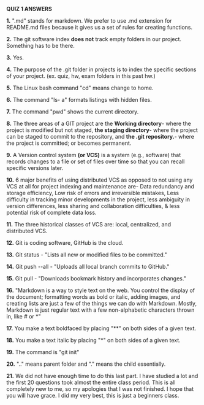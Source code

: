 **QUIZ 1 ANSWERS**

**1.** ".md" stands for markdown. We prefer to use .md extension for README.md files because it gives us a set of rules for creating functions.  

**2.**  The git software index **does not** track empty folders in our project. Something has to be there.  

**3.**  Yes. 

**4.**  The purpose of the .git folder in projects is to index the specific sections of your project. (ex. quiz, hw, exam folders in this past hw.)  

**5.**  The Linux bash command "cd" means change to home.  

**6.**  The command "ls- a" formats listings with hidden files.  

**7.**  The command "pwd" shows the current directory.  

**8.**  The three areas of a GIT project are the **Working directory**- where the project is modified but not staged, **the staging directory**- where the project can be staged to commit to the repository, and **the .git repository.**- where the project is committed; or becomes permanent.  

**9.** A Version control system **(or VCS)** is a system (e.g., software) that records changes to a file or set of files over time so that you can recall specific versions later.  

**10.** 6 major benefits of using distributed VCS as opposed to not using any VCS at all for project indexing and maintenance are- Data redundancy and storage efficiency, Low risk of errors and irreversible mistakes, Less difficulty in tracking minor developments in the project, less ambiguity in version differences, less sharing and collaboration difficulties, & less potential risk of complete data loss. 

**11.** The three historical classes of VCS are: local, centralized, and distributed VCS. 

**12.** Git is coding software, GitHub is the cloud. 

**13.** Git status - "Lists all new or modified files to be committed." 

**14.** Git push --all - "Uploads all local branch commits to GitHub." 

**15.** Git pull - "Downloads bookmark history and incorporates changes." 

**16.** "Markdown is a way to style text on the web. You control the display of the document; formatting words as
bold or italic, adding images, and creating lists are just a few of the things we can do with Markdown. Mostly,
Markdown is just regular text with a few non-alphabetic characters thrown in, like # or *"

**17.** You make a text boldfaced by placing "**" on both sides of a given text. 

**18.** You make a text italic by placing "*" on both sides of a given text. 

**19.** The command is "git init"

**20.** ".." means parent folder and "." means the child essentially. 

**21.** We did not have enough time to do this last part. I have studied a lot and the first 20 questions took almost the entire class period. This is all completely new to me, so my apologies that I was not finished. I hope that you will have grace. I did my very best, this is just a beginners class.
